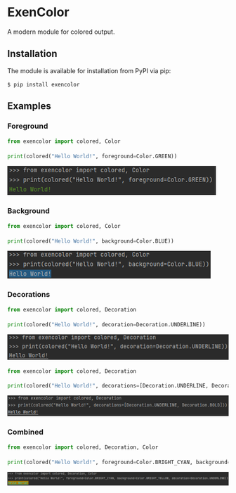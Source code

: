 # ExenColor
A modern module for colored output.

## Installation
The module is available for installation from PyPI via pip:
```shell
$ pip install exencolor
```

## Examples

### Foreground

```python
from exencolor import colored, Color

print(colored("Hello World!", foreground=Color.GREEN))
```
![output](.github/img/foreground.png)

### Background

```python
from exencolor import colored, Color

print(colored("Hello World!", background=Color.BLUE))
```
![output](.github/img/background.png)

### Decorations

```python
from exencolor import colored, Decoration

print(colored("Hello World!", decoration=Decoration.UNDERLINE))
```
![output](.github/img/deco1.png)

```python
from exencolor import colored, Decoration

print(colored("Hello World!", decorations=[Decoration.UNDERLINE, Decoration.BOLD]))
```
![output](.github/img/deco2.png)

### Combined

```python
from exencolor import colored, Decoration, Color

print(colored("Hello World!", foreground=Color.BRIGHT_CYAN, background=Color.BRIGHT_YELLOW, decoration=Decoration.UNDERLINE))
```
![output](.github/img/combined.png)
